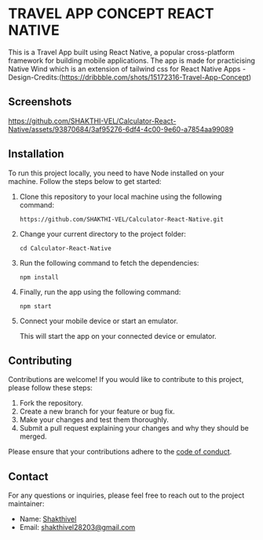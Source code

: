 # TRAVEL APP CONCEPT REACT NATIVE

This is a Travel App built using React Native, a popular cross-platform framework for building mobile applications. The app is made for practicising Native Wind which is an extension of tailwind css for React Native Apps
-Design-Credits:(https://dribbble.com/shots/15172316-Travel-App-Concept)


## Screenshots





https://github.com/SHAKTHI-VEL/Calculator-React-Native/assets/93870684/3af95276-6df4-4c00-9e60-a7854aa99089













## Installation

To run this project locally, you need to have Node installed on your machine. Follow the steps below to get started:

1. Clone this repository to your local machine using the following command:

   ```
   https://github.com/SHAKTHI-VEL/Calculator-React-Native.git
   ```

2. Change your current directory to the project folder:

   ```
   cd Calculator-React-Native
   ```

3. Run the following command to fetch the dependencies:

   ```
   npm install
   ```

4. Finally, run the app using the following command:

   ```
   npm start
   ```
   
5. Connect your mobile device or start an emulator.



   This will start the app on your connected device or emulator.

## Contributing

Contributions are welcome! If you would like to contribute to this project, please follow these steps:

1. Fork the repository.
2. Create a new branch for your feature or bug fix.
3. Make your changes and test them thoroughly.
4. Submit a pull request explaining your changes and why they should be merged.

Please ensure that your contributions adhere to the [code of conduct](CODE_OF_CONDUCT.md).


## Contact

For any questions or inquiries, please feel free to reach out to the project maintainer:

- Name: [Shakthivel](https://github.com/SHAKTHI-VEL)
- Email: [shakthivel28203@gmail.com](mailto:shakthivel28203@gmail.com)
